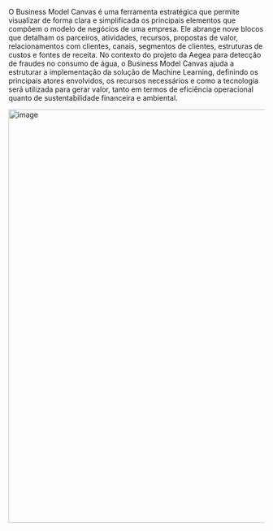 O Business Model Canvas é uma ferramenta estratégica que permite visualizar de forma clara e simplificada os principais elementos que compõem o modelo de negócios de uma empresa. Ele abrange nove blocos que detalham os parceiros, atividades, recursos, propostas de valor, relacionamentos com clientes, canais, segmentos de clientes, estruturas de custos e fontes de receita. No contexto do projeto da Aegea para detecção de fraudes no consumo de água, o Business Model Canvas ajuda a estruturar a implementação da solução de Machine Learning, definindo os principais atores envolvidos, os recursos necessários e como a tecnologia será utilizada para gerar valor, tanto em termos de eficiência operacional quanto de sustentabilidade financeira e ambiental.



<img width="815" alt="image" src="https://github.com/Inteli-College/2024-2A-T04-SI11-G05/blob/main/Assets/367637487-66c938e1-0fe6-4bfa-88ba-dd0ca81a288d.png">






